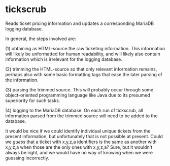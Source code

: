 tickscrub
=========

Reads ticket pricing information and updates a corresponding MariaDB logging database.

In general, the steps involved are:

(1) obtaining as HTML-source the raw ticketing information.  This information will likely be unformatted for human readability, and will likely also contain information which is irrelevant for the logging database.

(2) trimming the HTML-source so that only relevant information remains, perhaps also with some basic formatting tags that ease the later parsing of the information.

(3) parsing the trimmed source.  This will probably occur through some object-oriented programming language like Java due to its presumed superiority for such tasks.

(4) logging to the MariaDB database.  On each run of tickscrub, all information parsed from the trimmed source will need to be added to the database.

It would be nice if we could identify individual unique tickets from the present information, but unfortunately that is not possible at present.  Could we _guess_ that a ticket with x,y,z,a identifiers is the same as another with x,y,z,a when those are the only ones with x,y,z,a?  Sure, but it wouldn't always be right, and we would have no way of knowing when we were guessing incorrectly.
